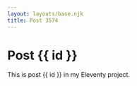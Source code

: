 ```yaml
---
layout: layouts/base.njk
title: Post 3574
---
```


# Post {{ id }}

This is post {{ id }} in my Eleventy project.
